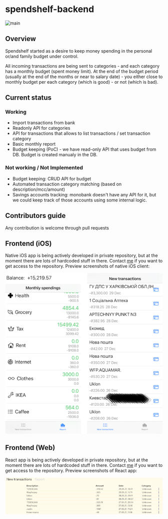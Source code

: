 # spendshelf-backend

![main](https://github.com/lungria/spendshelf-backend/workflows/main/badge.svg)

## Overview

Spendshelf started as a desire to keep money spending in the personal or/and family budget under control.
 
All incoming transactions are being sent to categories - and each category has a monthly budget (spent money limit). At the end of the budget period (usually at the end of the months or near to salary date) - you either close to monthly budget per each category (which is good) - or not (which is bad). 

## Current status

### Working
- Import transactions from bank
- Readonly API for categories
- API for transactions that allows to list transactions / set transaction category
- Basic monthly report
- Budget keeping (PoC) - we have read-only API that uses budget from DB. Budget is created manualy in the DB.
### Not working / Not Implemented
- Budget keeping: CRUD API for budget
- Automated transaction category matching (based on description/mcc/amount)
- Savings accounts tracking: monobank doesn't have any API for it, but we could keep track of those accounts using some internal logic.

## Contributors guide

Any contribution is welcome through pull requests

## Frontend (iOS)

Native iOS app is being actively developed in private repository, but at the moment there are lots of hardcoded stuff in there. Contact [me](https://github.com/suddengunter) if you want to get access to the repository.
Preview screenshots of native iOS client:

![main](https://raw.githubusercontent.com/lungria/spendshelf-backend/main/.github/img/1.png)

## Frontend (Web)

React app is being actively developed in private repository, but at the moment there are lots of hardcoded stuff in there. Contact [me](https://github.com/suddengunter) if you want to get access to the repository.
Preview screenshots of React app:

![main](https://raw.githubusercontent.com/lungria/spendshelf-backend/main/.github/img/2.png)
